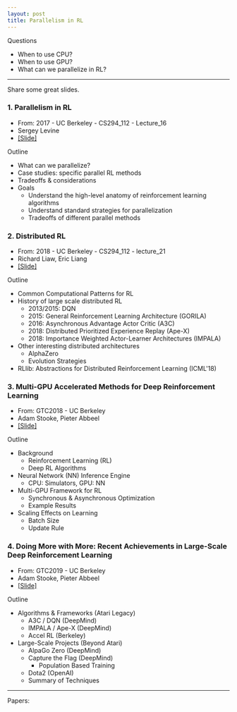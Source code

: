 ```yaml
---
layout: post
title: Parallelism in RL
---
```


Questions

- When to use CPU?
- When to use GPU?
- What can we parallelize in RL?

---

Share some great slides.

### 1. Parallelism in RL 

- From: 2017 - UC Berkeley - CS294_112 - Lecture_16
- Sergey Levine
- [[Slide]](/topics/data/rl/parallelism_in_rl.pdf)

Outline
- What can we parallelize?
- Case studies: specific parallel RL methods
- Tradeoffs & considerations
- Goals
	- Understand the high-level anatomy of reinforcement learning algorithms
	- Understand standard strategies for parallelization
	- Tradeoffs of different parallel methods

### 2. Distributed RL

- From: 2018 - UC Berkeley - CS294_112 - lecture_21
- Richard Liaw, Eric Liang
- [[Slide]](http://rail.eecs.berkeley.edu/deeprlcourse/static/slides/lec-21.pdf)

Outline
- Common Computational Patterns for RL
- History of large scale distributed RL
	- 2013/2015: DQN
	- 2015: General Reinforcement Learning Architecture (GORILA)
	- 2016: Asynchronous Advantage Actor Critic (A3C)
	- 2018: Distributed Prioritized Experience Replay (Ape-X)
	- 2018: Importance Weighted Actor-Learner Architectures (IMPALA)
- Other interesting distributed architectures
	- AlphaZero
	- Evolution Strategies
- RLlib: Abstractions for Distributed Reinforcement Learning (ICML'18)

### 3. Multi-GPU Accelerated Methods for Deep Reinforcement Learning

- From: GTC2018 - UC Berkeley
- Adam Stooke, Pieter Abbeel
- [[Slide]](http://on-demand.gputechconf.com/gtc/2018/presentation/s8272-multi-gpu-accelerated-methods-in-deep-reinforcement-learning.pdf)

Outline
- Background
	- Reinforcement Learning (RL)
	- Deep RL Algorithms
- Neural Network (NN) Inference Engine
	- CPU: Simulators, GPU: NN
- Multi-GPU Framework for RL
	- Synchronous & Asynchronous Optimization
	- Example Results
- Scaling Effects on Learning
	- Batch Size
	- Update Rule

### 4. Doing More with More: Recent Achievements in Large-Scale Deep Reinforcement Learning

- From: GTC2019 - UC Berkeley
- Adam Stooke, Pieter Abbeel
- [[Slide]](https://developer.download.nvidia.com/video/gputechconf/gtc/2019/presentation/s9786-doing-more-with-more-recent-achievements-in-large-scale-deep-reinforcement-learning.pdf)

Outline
- Algorithms & Frameworks (Atari Legacy)
	- A3C / DQN (DeepMind)
	- IMPALA / Ape-X (DeepMind)
	- Accel RL (Berkeley)
- Large-Scale Projects (Beyond Atari)
	- AlpaGo Zero (DeepMind)
	- Capture the Flag (DeepMind)
		- Population Based Training
	- Dota2 (OpenAI)
	- Summary of Techniques

---

Papers:


















